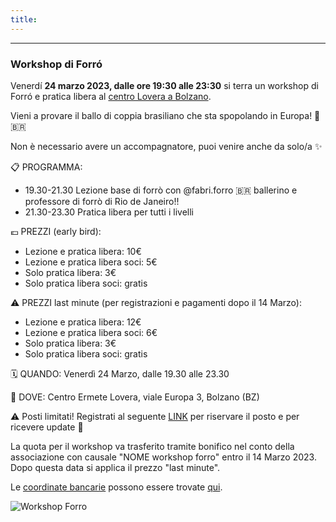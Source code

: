 ```yaml
---
title: 
---
```


---
### Workshop di Forró

Venerdí **24 marzo 2023, dalle ore 19:30 alle 23:30** si terra un workshop di Forró e pratica libera al [centro Lovera a Bolzano](https://goo.gl/maps/fXMe9NfWG4qYPDqF6).

Vieni a provare il ballo di coppia brasiliano che sta spopolando in Europa! 💃 🇧🇷

Non è necessario avere un accompagnatore, puoi venire anche da solo/a ✨

📋 PROGRAMMA:
- 19.30-21.30 Lezione base di forrò con @fabri.forro 🇧🇷 ballerino e professore di forrò di Rio de Janeiro!!
- 21.30-23.30 Pratica libera per tutti i livelli

💶 PREZZI (early bird):
- Lezione e pratica libera: 10€
- Lezione e pratica libera soci: 5€
- Solo pratica libera: 3€
- Solo pratica libera soci: gratis

⚠️ PREZZI last minute (per registrazioni e pagamenti dopo il 14 Marzo):
- Lezione e pratica libera: 12€
- Lezione e pratica libera soci: 6€
- Solo pratica libera: 3€
- Solo pratica libera soci: gratis

🗓 QUANDO: Venerdì 24 Marzo, dalle 19.30 alle 23.30

📍 DOVE: Centro Ermete Lovera, viale Europa 3, Bolzano (BZ)

⚠️ Posti limitati! Registrati al seguente [LINK](https://forms.gle/MvmXJ6ARNA2kXpAw6) per riservare il posto e per ricevere update 🥳

La quota per il workshop va trasferito tramite bonifico nel conto della associazione con causale "NOME workshop forro" entro il 14 Marzo 2023. Dopo questa data si applica il prezzo "last minute".

Le [coordinate bancarie](../banca) possono essere trovate [qui](../banca).

![Workshop Forro](../images/workshop-forro.jpg)

